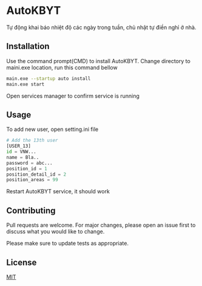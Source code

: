 # AutoKBYT
Tự động khai báo nhiệt độ các ngày trong tuần, chủ nhật tự điền nghỉ ở nhà.

## Installation

Use the command prompt(CMD) to install AutoKBYT. Change directory to maini.exe location, run this command bellow

```bash
main.exe --startup auto install
main.exe start
```
Open services manager to confirm service is running

## Usage
To add new user, open setting.ini file
```python
# Add the 13th user
[USER_13]
id = VNW...
name = Bla..
password = abc...
position_id = 1
position_detail_id = 2
position_areas = 99
```
Restart AutoKBYT service, it should work
## Contributing
Pull requests are welcome. For major changes, please open an issue first to discuss what you would like to change.

Please make sure to update tests as appropriate.

## License
[MIT](https://choosealicense.com/licenses/mit/)
